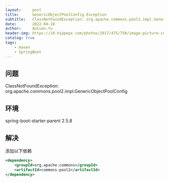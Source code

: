 ```yaml
---
layout:     post
title:      GenericObjectPoolConfig Exception
subtitle:   ClassNotFoundException: org.apache.commons.pool2.impl.GenericObjectPoolConfig
date:       2022-04-18
author:     Autuan.Yu
header-img: https://i0.hippopx.com/photos/1017/475/750/image-picture-color-aberration-color-error-preview.jpg
catalog: true
tags:
    - maven
    - SpringBoot
---
```


## 问题
ClassNotFoundException: org.apache.commons.pool2.impl.GenericObjectPoolConfig

## 环境
spring-boot-starter-parent  2.5.8

## 解决
添加以下依赖
```` xml
<dependency>
    <groupId>org.apache.commons</groupId>
    <artifactId>commons-pool2</artifactId>
</dependency>
````
